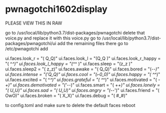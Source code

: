 # pwnagotchi1602display

PLEASE VIEW THIS IN RAW              

go to /usr/local/lib/python3.7/dist-packages/pwnagotchi
delete that voice.py and replace it with this voice.py
go to /usr/local/lib/python3.7/dist-packages/pwnagotchi/ui
add the remaining files there
go to /etc/pwnagotchi
add 

ui.faces.look_r = "( Q_Q)"
ui.faces.look_l = "(Q_Q )"
ui.faces.look_r_happy = "( ^_^)"
ui.faces.look_l_happy = "(^_^ )"
ui.faces.sleep = "(z_z )"
ui.faces.sleep2 = "( z_z)"
ui.faces.awake = "( Q_Q)"
ui.faces.bored = "(-_-)"
ui.faces.intense = "('Q_Q)"
ui.faces.cool = "(⌐0_0)"
ui.faces.happy = "( ^_^)"
ui.faces.excited = "( ^_^)"
ui.faces.grateful = "( ^_^)"
ui.faces.motivated = "( -_+)"
ui.faces.demotivated = "('-_-)"
ui.faces.smart = "( +_+)"
ui.faces.lonely = "( U_U)"
ui.faces.sad = "( U_U)"
ui.faces.angry = "(-_-')"
ui.faces.friend = "( OwO)"
ui.faces.broken = "( X_X)"
ui.faces.debug = "( #_#)"


to config.toml and make sure to delete the default faces
reboot
